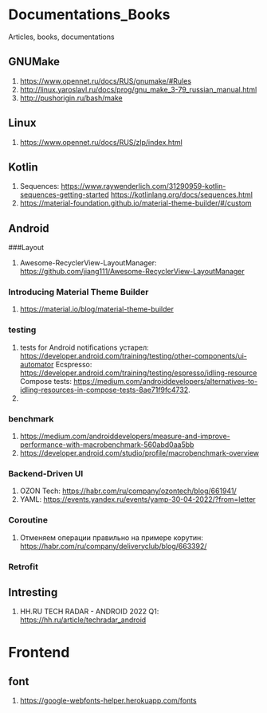 # Documentations_Books
Articles, books, documentations

## GNUMake
1. https://www.opennet.ru/docs/RUS/gnumake/#Rules
2. http://linux.yaroslavl.ru/docs/prog/gnu_make_3-79_russian_manual.html
3. http://pushorigin.ru/bash/make

## Linux
1. https://www.opennet.ru/docs/RUS/zlp/index.html

## Kotlin
1.  Sequences: https://www.raywenderlich.com/31290959-kotlin-sequences-getting-started
    https://kotlinlang.org/docs/sequences.html
2.  https://material-foundation.github.io/material-theme-builder/#/custom


## Android

###Layout
1. Awesome-RecyclerView-LayoutManager: https://github.com/jiang111/Awesome-RecyclerView-LayoutManager

### Introducing Material Theme Builder
1. https://material.io/blog/material-theme-builder


### testing
1. tests for Android notifications
    устарел: https://developer.android.com/training/testing/other-components/ui-automator
    Ecspresso: https://developer.android.com/training/testing/espresso/idling-resource
    Compose tests: https://medium.com/androiddevelopers/alternatives-to-idling-resources-in-compose-tests-8ae71f9fc4732.
3. 


### benchmark
1. https://medium.com/androiddevelopers/measure-and-improve-performance-with-macrobenchmark-560abd0aa5bb
2. https://developer.android.com/studio/profile/macrobenchmark-overview


### Backend-Driven UI
1. OZON Tech: https://habr.com/ru/company/ozontech/blog/661941/
2. YAML: https://events.yandex.ru/events/yamp-30-04-2022/?from=letter


### Coroutine
1. Отменяем операции правильно на примере корутин: https://habr.com/ru/company/deliveryclub/blog/663392/

### Retrofit



## Intresting
1. HH.RU TECH RADAR - ANDROID 2022 Q1: https://hh.ru/article/techradar_android


# Frontend

## font
1. https://google-webfonts-helper.herokuapp.com/fonts
